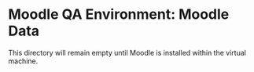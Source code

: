 # Moodle QA Environment: Moodle Data

This directory will remain empty until Moodle is installed within the virtual machine.
